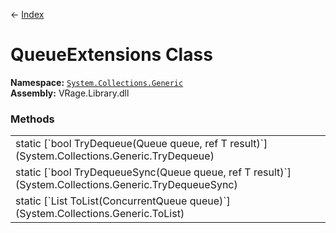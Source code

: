 ← [Index](index)
# QueueExtensions Class
**Namespace:** [`System.Collections.Generic`](System.Collections.Generic)  
**Assembly:** VRage.Library.dll  
### Methods
<table style="width: 100%">
<tr><td>static [`bool TryDequeue<T>(Queue<T> queue, ref T result)`](System.Collections.Generic.TryDequeue)</td><td></td></tr>
<tr><td>static [`bool TryDequeueSync<T>(Queue<T> queue, ref T result)`](System.Collections.Generic.TryDequeueSync)</td><td></td></tr>
<tr><td>static [`List<T> ToList<T>(ConcurrentQueue<T> queue)`](System.Collections.Generic.ToList)</td><td></td></tr>
</table>
